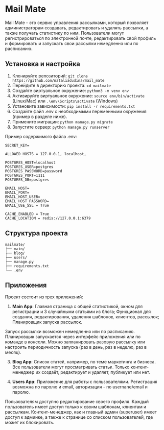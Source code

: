 # Mail Mate

Mail Mate - это сервис управления рассылками, который позволяет администраторам создавать, редактировать и удалять рассылки, а также получать статистику по ним. Пользователи могут регистрироваться по электронной почте, редактировать свой профиль и формировать и запускать свои рассылки немедленно или по расписанию.

## Установка и настройка

1. Клонируйте репозиторий: `git clone https://github.com/nataliadudina/mail_mate`
2. Перейдите в директорию проекта: `cd mailmate`
3. Создайте виртуальное окружение: `python3 -m venv env`
4. Активируйте виртуальное окружение: `source env/bin/activate` (Linux/Mac) или `.\env\Scripts\activate` (Windows)
5. Установите зависимости: `pip install -r requirements.txt`
6. Создайте файл .env с необходимыми переменными окружения (пример в разделе ниже).
7. Примените миграции: `python manage.py migrate`
8. Запустите сервер: `python manage.py runserver`

Пример содержимого файла .env:
```
SECRET_KEY=

ALLOWED_HOSTS = 127.0.0.1, localhost,

POSTGRES_HOST=localhost
POSTGRES_USER=postgres
POSTGRES_PASSWORD=password
POSTGRES_PORT=1111
POSTGRES_DB=postgres

EMAIL_HOST=
EMAIL_PORT=
EMAIL_HOST_USER=
EMAIL_HOST_PASSWORD=
EMAIL_USE_SSL = True

CACHE_ENABLED = True
CACHE_LOCATION = redis://127.0.0.1:6379

```

## Структура проекта

```
mailmate/
├── main/
├── blog/
├── users/
├── manage.py
├── requirements.txt
└── .env
```

## Приложения

Проект состоит из трех приложений:

1. **Main App**: 
Главная страница с общей статистикой, окном для регистрации и 3 случайными статьями из блога; 
Функционал для создания, редактирования, удаления шаблонов, клиентов, рассылок; 
Планировщик запуска рассылок.

Запуск рассылки возможен немедленно или по расписанию. Планировщик запускается через интерфейс приложения или по команде в консоли.
Можно запланировать разовую рассылку или настроить периодичность запуска (раз в день, раз в неделю, раз в месяц).

3. **Blog App**: Список статей, например, по теме маркетинга и бизнеса. Все пользователи могут просматривать статьи. Только контент-менеджер их создаёт, редактирует и удаляет, публикует или нет.

4. **Users App**: Приложение для работы с пользователями. Регистрация возможна по паролю и email, авторизация - по usernane/email и паролю.
    
Пользователям доступно редактирование своего профиля. Каждый пользователь имеет доступ только к своим шаблонам, клиентам и рассылкам.
Контент-менеджер, как и главный админ (superuser) имеет доступ к админке, а также к странице со списком пользователей, где может их блокировать.
